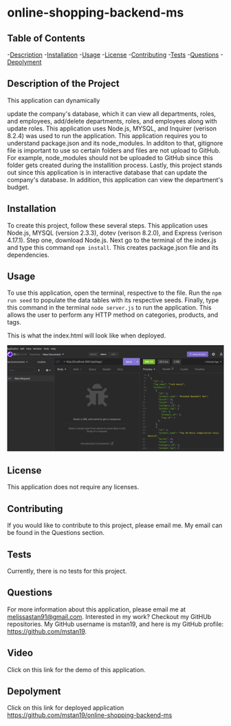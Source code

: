# online-shopping-backend-ms

## Table of Contents
-[Description](#description) 
-[Installation](#installation) 
-[Usage](#usage)
-[License](#license)
-[Contributing](#contributing) 
-[Tests](#tests) 
-[Questions](#questions) 
-[Depolyment](#depolyment)

## Description of the Project
This application can dynamically 


update the company's database, which it can view all departments, roles, and employees, add/delete departments, roles, and employees along with update roles. This application uses Node.js, MYSQL, and Inquirer (verison 8.2.4) was used to run the application. This application requires you to understand package.json and its node_modules. In additon to that, gitignore file is important to use so certain folders and files are not upload to GitHub. For example, node_modules should not be uploaded to GitHub since this folder gets created during the installition process. Lastly, this project stands out since this application is in interactive database that can update the company's database. In addition, this application can view the department's budget.


## Installation
To create this project, follow these several steps. This application uses Node.js, MYSQL (version 2.3.3), dotev (verison 8.2.0), and Express (verison 4.17.1). Step one, download Node.js. Next go to the terminal of the index.js and type this command ```npm install```. This creates package.json file and its dependencies. 


## Usage
To use this application, open the terminal, respective to the file. Run the ```npm run seed``` to populate the data tables with its respective seeds. Finally, type this command in the terminal ```node server.js``` to run the application. This allows the user to perform any HTTP method on categories, products, and tags.

This is what the index.html will look like when deployed.

![Online Shopping Backend mock-up](./assets/images/Online-shopping-mockup.png)

## License
This application does not require any licenses.

## Contributing
If you would like to contribute to this project, please email me. My email can be found in the Questions section.

## Tests
Currently, there is no tests for this project.

## Questions

For more information about this application, please email me at melissastan91@gmail.com. Interested in my work? Checkout my GitHUb repositories. My GitHub username is mstan19, and here is my GitHub profile: https://github.com/mstan19.

## Video
Click on this link for the demo of this application.


## Depolyment
Click on this link for deployed application
https://github.com/mstan19/online-shopping-backend-ms
